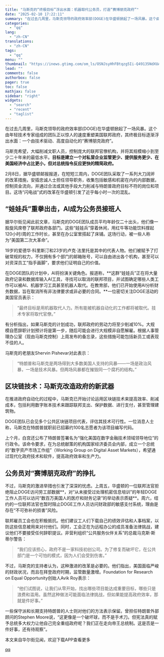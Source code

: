 ```yaml
---
title: "马斯克的“终极目标”浮出水面：机器取代公务员，打造“赛博朋克政府”"
date: "2025-02-10 17:22:11"
summary: "在过去几周里，马斯克领导的政府效率部(DOGE)在华盛顿掀起了一场风暴。这个由年轻技术专家组成的团队..."
categories:
  - "qq"
lang:
  - "zh-CN"
translations:
  - "zh-CN"
tags:
  - "qq"
menu: ""
thumbnail: "https://inews.gtimg.com/om_ls/OSNJsyHhFBtqzg5Ii-Q49135NdXUAb6koMl1Hu9IB81DQAA_640360/0"
lead: ""
comments: false
authorbox: false
pager: true
toc: false
mathjax: false
sidebar: "right"
widgets:
  - "search"
  - "recent"
  - "taglist"
---
```


在过去几周里，马斯克领导的政府效率部(DOGE)在华盛顿掀起了一场风暴。这个由年轻技术专家组成的团队正以惊人的速度重塑美国联邦政府，其终极目标逐渐浮出水面：一个由技术驱动、高度自动化的“赛博朋克政府”。

马斯克希望，大幅削减文职人员，控制庞大的联邦官僚机构，并将其规模缩小到至少二十年来的最低水平。**目标是建立一个对私营企业监管更少、提供服务更少、在美国经济中占比更小，但对总统指令反应更快的精简政府。**

2月8日，据华盛顿邮报报道，在短短三周内，DOGE团队采取了一系列大刀阔斧的改革措施，安插忠诚人士担任领导职务，收集包括敏感和机密在内的内部数据，控制资金流向，并通过合法或其他手段大力削减与特朗普政府目标不符的岗位和项目。这场“闪电战”式的改革在华盛顿引发了近乎每小时一次的混乱。

“娃娃兵”重拳出击，AI成为公务员接班人
--------------------

据华尔街见闻此前文章，马斯克的DOGE团队成员平均年龄仅二十出头，他们像一股旋风席卷了联邦政府各部门。这些“娃娃兵”穿着休闲，用红牛等功能饮料撑起120小时/周的工作时长，甚至在办公室里搭起了床铺。这场行动，被一些人称为“美国第二次大革命”。

19岁的爱德华·科里斯汀和23岁的卢克·法里托是其中的代表人物。他们被赋予了打破常规的权力，不仅拥有多个部门的邮箱账号，可以自由进出各个机构，甚至可以对资深员工“指手画脚”，要求他们证明自己的价值。

在DOGE团队的计划中，AI将扮演关键角色。报道称，**这群“娃娃兵”正在将大量政府记录和数据库输入AI工具，寻找可以取消的联邦项目，并试图确定哪些人类工作可以被AI、机器学习工具甚至机器人取代。在教育部，他们已开始使用AI分析财务数据，旨在取消所有非法律要求或非必要的合同。**一位密切关注DOGE活动的美国官员表示：

> “最终目标是用机器取代人力。所有能被机器自动化的工作都将被取代。技术专家将取代官僚。”

有分析指出，如果马斯克的计划成功，联邦政府的劳动力将至少削减10%。大规模自愿辞职计划预计将是第一步，随后可能会进行大规模非自愿解雇。根据人事管理办公室（现由马斯克控制）上周发布的备忘录，这些措施可能包括新员工或表现不佳的人。

马斯克的老朋友Shervin Pishevar对此表示：

> “特朗普和马斯克是两场得到大多数美国人支持的风暴——一场是政治风暴，一场是技术风暴。但两场风暴都在摧毁同一个腐朽的结构。”

区块链技术：马斯克改造政府的新武器
-----------------

在推进政府自动化的过程中，马斯克已开始讨论运用区块链技术来提高效率、削减成本，包括利用数字账本技术来跟踪联邦支出、保护数据、进行支付，甚至管理建筑物。

DOGE团队已会见多个公共区块链项目代表，评估其技术可行性。一位消息人士称，马斯克在特朗普就职前已招募约100名志愿者为该项目编写代码。

上个月，白宫还公布了特朗普签署名为“强化美国在数字金融技术领域领导地位”的行政令。该命令要求，在为总统献策的机构国家经济委员会内部，成立一个总统的“数字资产市场工作组”（Working Group on Digital Asset Markets），希望通过现代化政府技术和软件，提高政府效率和生产力。

**公务员对“赛博朋克政府”的挣扎**
-------------------

不过，马斯克的激进举措也引发了深深的忧虑。上周五，华盛顿的一位联邦法官拒绝阻止DOGE访问劳工部数据**，对“从未接受过处理机密信息培训”的年轻DOGE工作人员可以访问“数百万美国人的医疗和财务记录”的举动表示质疑**。周六，纽约的一位联邦法官也暂时阻止DOGE工作人员访问财政部的敏感支付系统，理由是存在“不可弥补的损害”风险。

联邦雇员工会也在积极抵抗。他们建议工人们下载自己的绩效评估和人事档案，以防这些信息被用来对付他们。同时，工会正在为远程办公的成员准备法律挑战，建议他们不要接受任何辞职提议。非营利组织“公共服务伙伴关系”的总裁马克斯·斯蒂尔警告：

> “我们应该担心，政府不是一家科技初创公司。为了修复而破坏它，在公共部门是一个可怕的模式，因为人们会受到伤害。”

不过，马斯克的支持者认为，这种激进的改革是必要的。他们指出，美国面临严峻的财政状况，而且在拜登政府时期，监管数量激增。Foundation for Research on Equal Opportunity创始人Avik Roy表示：

> “他们试图说，让我们从零开始，找出哪些项目能达成重要目标，哪些只是浪费和滥用。虽然这种做法可能面临法律挑战，但如果能提高政府效率，那就是件好事。”

一些保守派和长期支持特朗普的人士则对他们的方法表示保留。曾担任特朗普外部顾问的Stephen Moore说，“这更像是一个破坏球，而不是手术刀。但宪法真的赋予总统多大权力让他自己完全重组政府呢？我们正在走向帝王总统制。这是否是一件好事，还有待观察”。

本文来自华尔街见闻，欢迎下载APP查看更多

[qq](https://new.qq.com/rain/a/20250210A068WV00)
